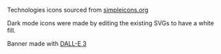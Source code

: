 Technologies icons sourced from <a href="https://simpleicons.org/">simpleicons.org</a>

Dark mode icons were made by editing the existing SVGs to have a white fill.

Banner made with <a href="https://bing.com/create">DALL-E 3</a>
